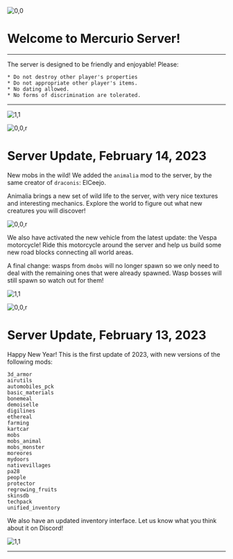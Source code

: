 ![0,0](item:///default:furnace)

# **Welcome to Mercurio Server!**
-------------------------------

The server is designed to be friendly and enjoyable! Please:

```
* Do not destroy other player's properties
* Do not appropriate other player's items.
* No dating allowed.
* No forms of discrimination are tolerated.
```

-------------------------------
![1,1](halo)

![0,0,r](item:///animalia:crate)

# **Server Update, February 14, 2023**

New mobs in the wild! We added the `animalia` mod to the server, by the same
creator of `draconis`: ElCeejo.

Animalia brings a new set of wild life to the server, with very nice textures
and interesting mechanics. Explore the world to figure out what new creatures
you will discover!

![0,0,r](item:///automobiles_motorcycle:motorcycle)

We also have activated the new vehicle from the latest update: the Vespa
motorcycle!  Ride this motorcycle around the server and help us build some new
road blocks connecting all world areas.

A final change: wasps from `dmobs` will no longer spawn so we only need to deal
with the remaining ones that were already spawned. Wasp bosses will still spawn
so watch out for them!

![1,1](halo)

![0,0,r](item:///default:pick_diamond)

# **Server Update, February 13, 2023**

Happy New Year! This is the first update of 2023, with new versions of the
following mods:

```
3d_armor
airutils
automobiles_pck
basic_materials
bonemeal
demoiselle
digilines
ethereal
farming
kartcar
mobs
mobs_animal
mobs_monster
moreores
mydoors
nativevillages
pa28
people
protector
regrowing_fruits
skinsdb
techpack
unified_inventory
```

We also have an updated inventory interface. Let us know what you think about it
on Discord!

![1,1](halo)

---
